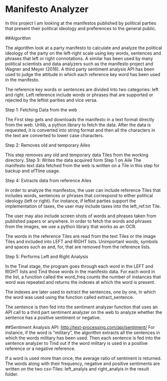 # Manifesto Analyzer

In this project I am looking at the manifestos published by political parties
that present their political ideology and preferences to the general public.

##Algorithm

The algorithm look at a party manifesto to calculate and analyze the political
ideology of the party on the left-right scale using key words, sentences and phrases
that left or right connotations. A similar has been used by many political scientists
and data analyzers such as the manifesto project and Wagner and Meyer (2016). A third
party sentiment analysis API has been used to judge the attitude in which each
reference key word has been used in the manifesto.

The reference key words or sentences are divided into two categories: left and right.
Left reference include words or phrases that are supported or rejected by the leftist
parities and vice versa.

Step 1: Fetching Data from the web

The First step gets and downloads the manifesto in a text format directly from the
web. Urllib, a python library to fetch the data. After the data is requested, it is
converted into string format and then all the characters in the text are converted to
lower case characters.

Step 2: Removes old and temporary Ailes

This step removes any old and temporary data Tiles from the working directory.
Step 3: Writes the data acquired form Step 1 on Aile
The manifesto text data fetched from the web is written on a Tile in this step for
backup and ofTline usage.

Step 4: Extracts data from reference Ailes

In order to analyze the manifestos, the user can include reference Tiles that includes
words, sentences or phrases that correspond to either political ideology (left or
right). For instance, if leftist parties support the implementation of taxes, the user
may include taxes into the left_ref.txt Tile.

The user may also include screen shots of words and phrases taken from published
papers or anywhere. In order to fetch the words and phrases from the images, we
use a python library that works as an OCR.

The words in the reference Tiles are read from the text Tiles or the image Tiles and
included into LEFT and RIGHT lists. Unimportant words, symbols and spaces such as
and, for, that are removed from the reference lists.

Step 5: Performs Left and Right Analysis

In the Tinal stage, the program goes through each word in the LEFT and RIGHT lists
and Tind those words in the manifesto data. For each word in the list, a function
called the word_freq counts the number of instances that word was repeated and
returns the indexes at which the word is present.

The indexes are later used to extract the sentences, one by one, in which the word
was used using the function called extract_sentence.

The sentence is then fed into the sentiment analyzer function that uses an API call to
a third part sentiment analyzer on the web to analyze whether the sentence has a
positive sentiment or negative.

##Sentiment Analysis API: http://text-processing.com/api/sentiment/
For instance, if the word is “military”, the algorithm extracts all the sentences in
which the words military has been used. Then each sentence is fed into the sentence
analyzer to Tind out if the word military is used in a positive reference or a negative
reference.

If a word is used more than once, the average ratio of sentiment is returned. The
words along with their frequency, negative and positive sentiments are written on
the two csv-Tiles: left_analyis and right_analyis in the result folder.
